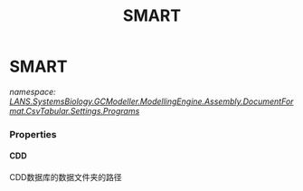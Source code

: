 ﻿---
title: SMART
---

# SMART
_namespace: [LANS.SystemsBiology.GCModeller.ModellingEngine.Assembly.DocumentFormat.CsvTabular.Settings.Programs](N-LANS.SystemsBiology.GCModeller.ModellingEngine.Assembly.DocumentFormat.CsvTabular.Settings.Programs.html)_





### Properties

#### CDD
CDD数据库的数据文件夹的路径

